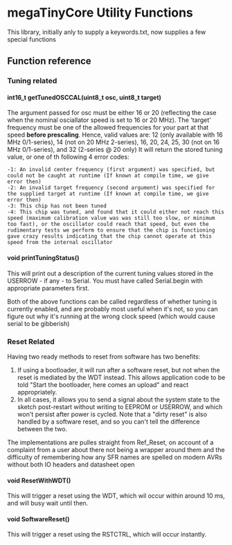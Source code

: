 # megaTinyCore Utility Functions

This library, initially anly to supply a keywords.txt, now supplies a few special functions

## Function reference

### Tuning related

#### int16_t getTunedOSCCAL(uint8_t osc, uint8_t target)
The argument passed for osc must be either 16 or 20 (reflecting the case when the nominal osciallator speed is set to 16 or 20 MHz). The 'target' frequency must be one of the allowed frequencies for your part at that speed **before prescaling**.
Hence, valid values are:
12 (only available with 16 MHz 0/1-series), 14 (not on 20 MHz 2-series), 16, 20, 24, 25, 30 (not on 16 MHz 0/1-series), and 32 (2-series @ 20 only)
It will return the stored tuning value, or one of th following 4 error codes:
```text
-1: An invalid center frequency (first argument) was specified, but could not be caught at runtime (If known at compile time, we give error then)
-2: An invalid target frequency (second argument) was specified for the supplied target at runtime (If known at compile time, we give error then)
-3: This chip has not been tuned
-4: This chip was tuned, and found that it could either not reach this speed (maximum calibration value was was still too slow, or minimum too fast), or the oscillator could reach that speed, but even the rudimentary tests we perform to ensure that the chip is functioning gave crazy results indicating that the chip cannot operate at this speed from the internal oscillator
```

#### void printTuningStatus()
This will print out a description of the current tuning values stored in the USERROW - if any - to Serial. You must have called Serial.begin with appropriate parameters first.


Both of the above functions can be called regardless of whether tuning is currently enabled, and are probably most useful when it's not, so you can figure out why it's running at the wrong clock speed (which would cause serial to be gibberish)

### Reset Related
Having two ready methods to reset from software has two benefits:
1. If using a bootloader, it will run after a software reset, but not when the reset is mediated by the WDT instead. This allows application code to be told "Start the bootloader, here comes an upload" and react appropriately.
2. In all cases, it allows you to send a signal about the system state to the sketch post-restart without writing to EEPROM or USERROW, and which won't persist after power is cycled. Note that a "dirty reset" is also handled by a software reset, and so you can't tell the difference between the two.

The implementations are pulles straight from Ref_Reset, on account of a complaint from a user about there not being a wrapper around them and the difficulty of remembering how any SFR names are spelled on modern AVRs without both IO headers and datasheet open

#### void ResetWithWDT()
This will trigger a reset using the WDT, which wil occur within around 10 ms, and will busy wait until then.
#### void SoftwareReset()
This will trigger a reset using the RSTCTRL, which will occur instantly.
